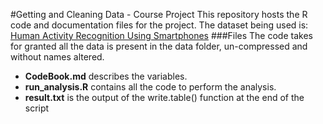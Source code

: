 #Getting and Cleaning Data - Course Project
This repository hosts the R code and documentation files for the project.
The dataset being used is: [Human Activity Recognition Using Smartphones](http://archive.ics.uci.edu/ml/datasets/Human+Activity+Recognition+Using+Smartphones)
###Files
The code takes for granted all the data is present in the data folder, un-compressed and without names altered.
- **CodeBook.md** describes the variables.
- **run_analysis.R** contains all the code to perform the analysis.
- **result.txt** is the output of the write.table() function at the end of the script
